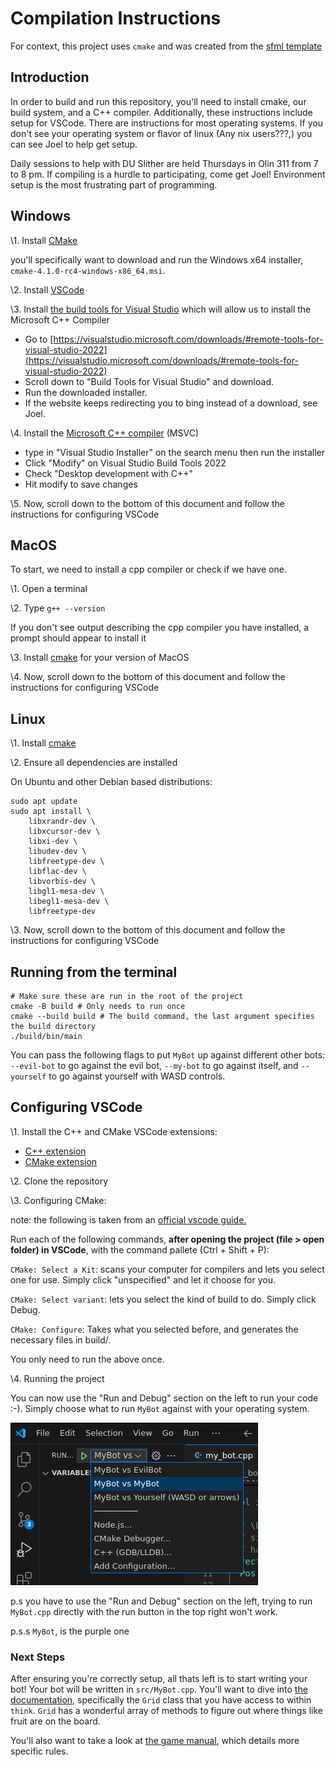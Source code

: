 # Compilation Instructions

For context, this project uses `cmake` and was created from the [sfml
template](https://github.com/SFML/cmake-sfml-project)

## Introduction

In order to build and run this repository, you'll need to install cmake, our
build system, and a C++ compiler. Additionally, these instructions include
setup for VSCode. There are instructions for most operating systems. If you
don't see your operating system or flavor of linux (Any nix users???,) you can
see Joel to help get setup.

Daily sessions to help with DU Slither are held Thursdays in Olin 311 from 7 to
8 pm. If compiling is a hurdle to participating, come get Joel! Environment
setup is the most frustrating part of programming.

## Windows

\1. Install [CMake](https://cmake.org/download)

you'll specifically want to download and run the Windows x64 installer, `cmake-4.1.0-rc4-windows-x86_64.msi`.

\2. Install [VSCode](https://code.visualstudio.com/download)

\3. Install [the build tools for Visual Studio](https://visualstudio.microsoft.com/downloads/#remote-tools-for-visual-studio-2022) which will allow us to install the Microsoft C++ Compiler

- Go to [https://visualstudio.microsoft.com/downloads/#remote-tools-for-visual-studio-2022](https://visualstudio.microsoft.com/downloads/#remote-tools-for-visual-studio-2022)
- Scroll down to "Build Tools for Visual Studio" and download.
- Run the downloaded installer.
- If the website keeps redirecting you to bing instead of a download, see Joel.

\4. Install the [Microsoft C++ compiler](https://code.visualstudio.com/docs/cpp/config-msvc) (MSVC)

- type in "Visual Studio Installer" on the search menu then run the installer
- Click "Modify" on Visual Studio Build Tools 2022
- Check "Desktop development with C++"
- Hit modify to save changes

\5. Now, scroll down to the bottom of this document and follow the instructions for configuring VSCode

## MacOS

To start, we need to install a cpp compiler or check if we have one.

\1. Open a terminal

\2. Type `g++ --version`

If you don't see output describing the cpp compiler you have installed, a prompt should appear to install it

\3. Install [cmake](https://cmake.org/download/) for your version of MacOS

\4. Now, scroll down to the bottom of this document and follow the instructions for configuring VSCode

## Linux

\1. Install [cmake](https://cmake.org/download/)

\2. Ensure all dependencies are installed

On Ubuntu and other Debian based distributions:
```
sudo apt update
sudo apt install \
    libxrandr-dev \
    libxcursor-dev \
    libxi-dev \
    libudev-dev \
    libfreetype-dev \
    libflac-dev \
    libvorbis-dev \
    libgl1-mesa-dev \
    libegl1-mesa-dev \
    libfreetype-dev
```

\3. Now, scroll down to the bottom of this document and follow the instructions for configuring VSCode

## Running from the terminal

```
# Make sure these are run in the root of the project
cmake -B build # Only needs to run once
cmake --build build # The build command, the last argument specifies the build directory
./build/bin/main
```

You can pass the following flags to put `MyBot` up against different other bots: `--evil-bot` to go against the evil bot, `--my-bot` to go against itself, and `--yourself` to go against yourself with WASD controls.

## Configuring VSCode

\1. Install the C++ and CMake VSCode extensions:

- [C++ extension](https://marketplace.visualstudio.com/items?itemName=ms-vscode.cpptools)
- [CMake extension](https://marketplace.visualstudio.com/items?itemName=ms-vscode.cmake-tools)

\2. Clone the repository

\3. Configuring CMake:

note: the following is taken from an [official vscode guide.](https://code.visualstudio.com/docs/cpp/cmake-linux#_configure-hello-world)

Run each of the following commands, **after opening the project (file > open folder) in VSCode**, with the command pallete (Ctrl + Shift + P):

`CMake: Select a Kit`: scans your computer for compilers and lets you select one for use. Simply click "unspecified" and let it choose for you.

`CMake: Select variant`: lets you select the kind of build to do. Simply click Debug.

`CMake: Configure`: Takes what you selected before, and generates the necessary files in build/.

You only need to run the above once.

\4. Running the project

You can now use the "Run and Debug" section on the left to run your code :-).
Simply choose what to run `MyBot` against with your operating system.

![What Run and Debug looks like](../README-assets/run-and-debug-in-vs-code.png)

p.s you have to use the "Run and Debug" section on the left, trying to run
`MyBot.cpp` directly with the run button in the top right won't work.

p.s.s `MyBot`, is the purple one

### Next Steps

After ensuring you're correctly setup, all thats left is to start writing your
bot! Your bot will be written in `src/MyBot.cpp`. You'll want to dive into [the
documentation](https://joel-singh.github.io/denison-snake-programming-competition/),
specifically the `Grid` class that you have access to within `think`. `Grid`
has a wonderful array of methods to figure out where things like fruit are on
the board.

You'll also want to take a look at [the game manual](https://github.com/Joel-Singh/denison-snake-programming-competition/blob/master/documentation/GAME_MANUAL.md), which details more specific rules.
